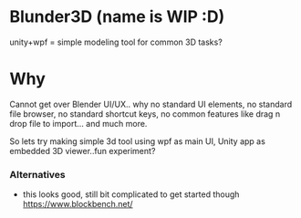 # Blunder3D (name is WIP :D)
unity+wpf = simple modeling tool for common 3D tasks?

# Why
Cannot get over Blender UI/UX..
why no standard UI elements, no standard file browser, no standard shortcut keys, no common features like drag n drop file to import... and much more.

So lets try making simple 3d tool using wpf as main UI, Unity app as embedded 3D viewer..fun experiment?

### Alternatives
- this looks good, still bit complicated to get started though https://www.blockbench.net/
